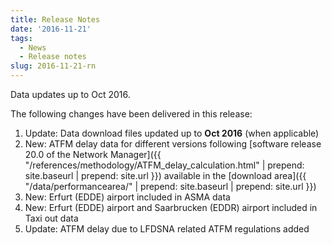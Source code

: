 ```yaml
---
title: Release Notes
date: '2016-11-21'
tags:
  - News
  - Release notes
slug: 2016-11-21-rn
---
```


Data updates up to Oct 2016.

The following changes have been delivered in this release:

1. Update: Data download files updated up to **Oct 2016** (when applicable)
1. New: ATFM delay data for different versions following
   [software release 20.0 of the Network Manager]({{ "/references/methodology/ATFM_delay_calculation.html" | prepend: site.baseurl | prepend: site.url }})
   available in the [download area]({{ "/data/performancearea/" | prepend: site.baseurl | prepend: site.url }})
1. New: Erfurt (EDDE) airport included in ASMA data
1. New: Erfurt (EDDE) airport and Saarbrucken (EDDR) airport included in Taxi out data
1. Update: ATFM delay due to LFDSNA related ATFM regulations added
